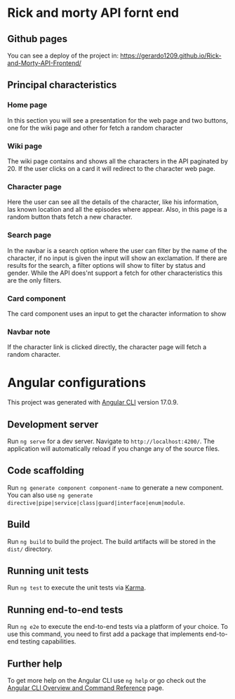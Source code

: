# Rick and morty API fornt end

## Github pages
You can see a deploy of the project in: https://gerardo1209.github.io/Rick-and-Morty-API-Frontend/

## Principal characteristics
### Home page
In this section you will see a presentation for the web page and two buttons, one for the wiki page and other for fetch a random character
### Wiki page
The wiki page contains and shows all the characters in the API paginated by 20. If the user clicks on a card it will redirect to the character web page.
### Character page
Here the user can see all the details of the character, like his information, las known location and all the episodes where appear. Also, in this page is a random button thats fetch a new character.
### Search page
In the navbar is a search option where the user can filter by the name of the character, if no input is given the input will show an exclamation.
If there are results for the search, a filter options will show to filter by status and gender. While the API does'nt support a fetch for other characteristics this are the only filters.
### Card component
The card component uses an input to get the character information to show
### Navbar note
If the character link is clicked directly, the character page will fetch a random character.

# Angular configurations

This project was generated with [Angular CLI](https://github.com/angular/angular-cli) version 17.0.9.

## Development server

Run `ng serve` for a dev server. Navigate to `http://localhost:4200/`. The application will automatically reload if you change any of the source files.

## Code scaffolding

Run `ng generate component component-name` to generate a new component. You can also use `ng generate directive|pipe|service|class|guard|interface|enum|module`.

## Build

Run `ng build` to build the project. The build artifacts will be stored in the `dist/` directory.

## Running unit tests

Run `ng test` to execute the unit tests via [Karma](https://karma-runner.github.io).

## Running end-to-end tests

Run `ng e2e` to execute the end-to-end tests via a platform of your choice. To use this command, you need to first add a package that implements end-to-end testing capabilities.

## Further help

To get more help on the Angular CLI use `ng help` or go check out the [Angular CLI Overview and Command Reference](https://angular.io/cli) page.
